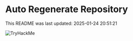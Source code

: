 # Auto Regenerate Repository

This README was last updated: 2025-01-24 20:51:21

 ![TryHackMe](https://tryhackme.com/badge/533634)